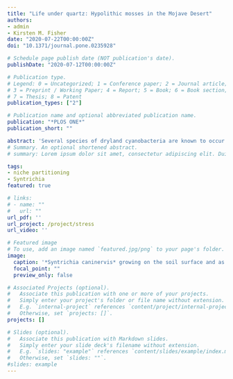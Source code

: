 ```yaml
---
title: "Life under quartz: Hypolithic mosses in the Mojave Desert"
authors:
- admin
- Kirsten M. Fisher
date: "2020-07-22T00:00:00Z"
doi: "10.1371/journal.pone.0235928"

# Schedule page publish date (NOT publication's date).
publishDate: "2020-07-12T00:00:00Z"

# Publication type.
# Legend: 0 = Uncategorized; 1 = Conference paper; 2 = Journal article;
# 3 = Preprint / Working Paper; 4 = Report; 5 = Book; 6 = Book section;
# 7 = Thesis; 8 = Patent
publication_types: ["2"]

# Publication name and optional abbreviated publication name.
publication: "*PLOS ONE*"
publication_short: ""

abstract: 'Several species of dryland cyanobacteria are known to occur as hypoliths under semi-translucent rocks. In the Mojave Desert, these organisms find refuge from intense solar radiation under milky quartz where moisture persists for a longer period of time than in adjacent soil surface habitat. Desert mosses, which are extremely desiccation-tolerant, can also occur in these hypolithic spaces, though little is known about this unique moss microhabitat and how species composition compares to that of adjacent soil surface communities. To address this question, we deployed microclimate dataloggers and collected moss samples from under and adjacent to 18 milky quartz rocks (quartz mean center thickness 26 ± 15 mm) in a western high elevation Mojave Desert site. Light transmission through Mojave quartz rocks may be as low as 1.2{\%}, and data from microclimate loggers deployed for five months support the hypothesis that quartz provides thermal buffering and higher relative humidity compared to the soil surface. Of the 53 samples collected from hypolith and surface microhabitats, 68{\%} were Syntrichia caninervis, the dominant bryophyte of the Mojave Desert biological soil crust. Tortula inermis accounted for 28{\%} of the samples and 4{\%} were Bryum argenteum. In a comparison of moss community composition, we found that S. caninervis was more likely to be on the soil surface, though it was abundant in both microhabitats, while T. inermis was more restricted to hypoliths, perhaps due to protection from temperature extremes. In our study site, the differences between hypolithic and surface microhabitats enable niche partitioning between T. inermis and S. caninervis, enhancing alpha diversity. This work points to the need to thoroughly consider microhabitats when assessing bryophyte species diversity and modelling species distributions. This focus is particularly important in extreme environments, where mosses may find refuge from the prevailing macroclimatic conditions in microhabitats such as hypoliths.'
# Summary. An optional shortened abstract.
# summary: Lorem ipsum dolor sit amet, consectetur adipiscing elit. Duis posuere tellus ac convallis placerat. Proin tincidunt magna sed ex sollicitudin condimentum.

tags:
- niche partitioning
- Syntrichia
featured: true

# links:
# - name: ""
#   url: ""
url_pdf: ''
url_project: /project/stress
url_video: ''

# Featured image
# To use, add an image named `featured.jpg/png` to your page's folder. 
image:
  caption: '*Syntrichia caninervis* growing on the soil surface and as a hypolithic under a milky quartz rock in the Mojave Desert.'
  focal_point: ""
  preview_only: false

# Associated Projects (optional).
#   Associate this publication with one or more of your projects.
#   Simply enter your project's folder or file name without extension.
#   E.g. `internal-project` references `content/project/internal-project/index.md`.
#   Otherwise, set `projects: []`.
projects: []

# Slides (optional).
#   Associate this publication with Markdown slides.
#   Simply enter your slide deck's filename without extension.
#   E.g. `slides: "example"` references `content/slides/example/index.md`.
#   Otherwise, set `slides: ""`.
#slides: example
---
```


